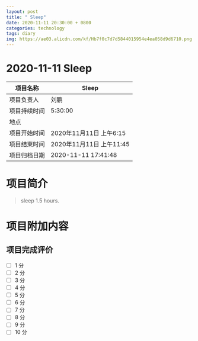 ```yaml
---
layout: post
title: " Sleep"
date: 2020-11-11 20:30:00 + 0800
categories: technology
tags: diary
img: https://ae03.alicdn.com/kf/Hb7f0c7d7d5844015954e4ea058d9d6710.png
---
```


#  2020-11-11 Sleep


| 项目名称     |    Sleep      |
| ------------ | ----------------------- |
| 项目负责人   | 刘鹏                    |
| 项目持续时间 | 5:30:00                 |
| 地点         |     |
| 项目开始时间 | 2020年11月11日 上午6:15 |
| 项目结束时间 | 2020年11月11日 上午11:45 |
| 项目归档日期 | 2020-11-11 17:41:48  |

# 项目简介
> sleep 1.5 hours.  


# 项目附加内容





## 项目完成评价

- [ ]  1 分
- [ ]  2 分
- [ ]  3 分
- [ ]  4 分
- [ ]  5 分
- [ ]  6 分
- [ ]  7 分
- [ ]  8 分
- [ ]  9 分
- [ ]  10 分